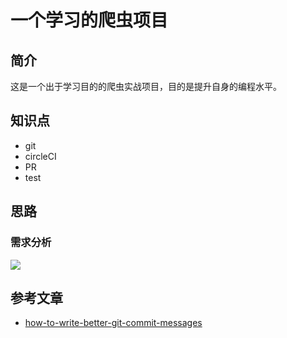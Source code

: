 # 一个学习的爬虫项目
## 简介
这是一个出于学习目的的爬虫实战项目，目的是提升自身的编程水平。
## 知识点
- git
- circleCI
- PR
- test
## 思路
### 需求分析
![](https://cdn.jsdelivr.net/gh/qbboo/picture@main/uPic/2023_12_18_zo4XfUkLyBEc.png)

## 参考文章
- [how-to-write-better-git-commit-messages](https://www.freecodecamp.org/news/how-to-write-better-git-commit-messages/)